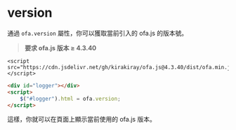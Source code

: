 # version

通過 `ofa.version` 屬性，你可以獲取當前引入的 ofa.js 的版本號。

> **要求 ofa.js 版本 ≥ 4.3.40**

<html-viewer>

```
<script src="https://cdn.jsdelivr.net/gh/kirakiray/ofa.js@4.3.40/dist/ofa.min.js"></script>
```

```html
<div id="logger"></div>
<script>
    $("#logger").html = ofa.version;
</script>
```

</html-viewer>

這樣，你就可以在頁面上顯示當前使用的 ofa.js 版本。